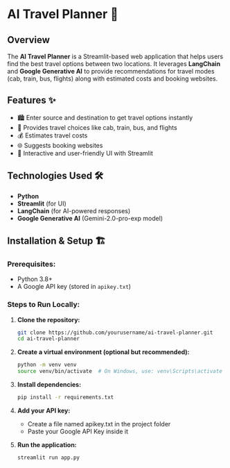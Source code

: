 # AI Travel Planner 🚀

## Overview
The **AI Travel Planner** is a Streamlit-based web application that helps users find the best travel options between two locations. It leverages **LangChain** and **Google Generative AI** to provide recommendations for travel modes (cab, train, bus, flights) along with estimated costs and booking websites.

## Features ✨
- 🏙️ Enter source and destination to get travel options instantly
- 🚆 Provides travel choices like cab, train, bus, and flights
- 💰 Estimates travel costs
- 🌐 Suggests booking websites
- 🎨 Interactive and user-friendly UI with Streamlit

## Technologies Used 🛠️
- **Python**
- **Streamlit** (for UI)
- **LangChain** (for AI-powered responses)
- **Google Generative AI** (Gemini-2.0-pro-exp model)

## Installation & Setup 🏗️
### Prerequisites:
- Python 3.8+
- A Google API key (stored in `apikey.txt`)

### Steps to Run Locally:
1. **Clone the repository:**
   ```sh
   git clone https://github.com/yourusername/ai-travel-planner.git
   cd ai-travel-planner
2. **Create a virtual environment (optional but recommended):**
   ```sh
   python -m venv venv
   source venv/bin/activate  # On Windows, use: venv\Scripts\activate
3. **Install dependencies:**
   ```sh
   pip install -r requirements.txt

4. **Add your API key:**
   - Create a file named apikey.txt in the project folder
   - Paste your Google API Key inside it

5. **Run the application:**
   ```sh
   streamlit run app.py
